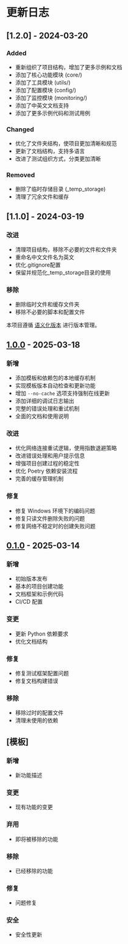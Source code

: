 # 更新日志

## [1.2.0] - 2024-03-20

### Added
- 重新组织了项目结构，增加了更多示例和文档
- 添加了核心功能模块 (core/)
- 添加了工具模块 (utils/)
- 添加了配置模块 (config/)
- 添加了监控模块 (monitoring/)
- 添加了中英文文档支持
- 添加了更多示例代码和测试用例

### Changed
- 优化了文件夹结构，使项目更加清晰和规范
- 更新了文档结构，支持多语言
- 改进了测试组织方式，分类更加清晰

### Removed
- 删除了临时存储目录 (_temp_storage)
- 清理了冗余文件和缓存

## [1.1.0] - 2024-03-19

### 改进
- 清理项目结构，移除不必要的文件和文件夹
- 重命名中文文件名为英文
- 优化.gitignore配置
- 保留并规范化_temp_storage目录的使用

### 移除
- 删除临时文件和缓存文件夹
- 移除不必要的脚本和配置文件

本项目遵循 [语义化版本](https://semver.org/lang/zh-CN/) 进行版本管理。

## [1.0.0] - 2025-03-18

### 新增
- 添加模板和依赖包的本地缓存机制
- 实现模板版本自动检查和更新功能
- 增加 `--no-cache` 选项支持强制在线更新
- 添加详细的调试日志输出
- 完整的错误处理和重试机制
- 全面的文档和使用说明

### 改进
- 优化网络连接重试逻辑，使用指数退避策略
- 改进错误处理和用户提示信息
- 增强项目创建过程的稳定性
- 优化 Poetry 依赖安装流程
- 完善的缓存管理机制

### 修复
- 修复 Windows 环境下的编码问题
- 修复只读文件删除失败的问题
- 修复网络不稳定时的创建失败问题

## [0.1.0] - 2025-03-14

### 新增
- 初始版本发布
- 基本的项目创建功能
- 文档框架和示例代码
- CI/CD 配置

### 变更
- 更新 Python 依赖要求
- 优化文档结构

### 修复
- 修复测试框架配置问题
- 修复文档构建错误

### 移除
- 移除过时的配置文件
- 清理未使用的依赖

## [模板]

### 新增
- 新功能描述

### 变更
- 现有功能的变更

### 弃用
- 即将被移除的功能

### 移除
- 已经移除的功能

### 修复
- 问题修复

### 安全
- 安全性更新

[1.0.0]: https://github.com/nighm/cookiecutter-python-template/releases/tag/v1.0.0
[0.1.0]: https://github.com/nighm/cookiecutter-python-template/releases/tag/v0.1.0 